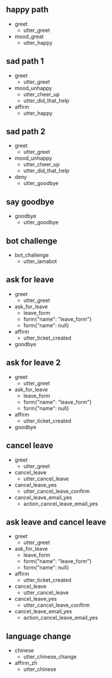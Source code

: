 ## happy path
* greet
  - utter_greet
* mood_great
  - utter_happy

## sad path 1
* greet
  - utter_greet
* mood_unhappy
  - utter_cheer_up
  - utter_did_that_help
* affirm
  - utter_happy

## sad path 2
* greet
  - utter_greet
* mood_unhappy
  - utter_cheer_up
  - utter_did_that_help
* deny
  - utter_goodbye

## say goodbye
* goodbye
  - utter_goodbye

## bot challenge
* bot_challenge
  - utter_iamabot

## ask for leave
* greet
    - utter_greet
* ask_for_leave
    - leave_form
    - form{"name": "leave_form"}
    - form{"name": null}
* affirm
    - utter_ticket_created
* goodbye

## ask for leave 2
* greet
    - utter_greet
* ask_for_leave
    - leave_form
    - form{"name": "leave_form"}
    - form{"name": null}
* affirm
    - utter_ticket_created
* goodbye

## cancel leave
* greet
  - utter_greet
* cancel_leave
  - utter_cancel_leave
* cancel_leave_yes
  - utter_cancel_leave_confirm
* cancel_leave_email_yes
  - action_cancel_leave_email_yes


## ask leave and cancel leave
* greet
    - utter_greet
* ask_for_leave
    - leave_form
    - form{"name": "leave_form"}
    - form{"name": null}
* affirm
    - utter_ticket_created
* cancel_leave
  - utter_cancel_leave
* cancel_leave_yes
  - utter_cancel_leave_confirm
* cancel_leave_email_yes
  - action_cancel_leave_email_yes

## language change
* chinese
  - utter_chinese_change
* affirm_zh
  - utter_chinese